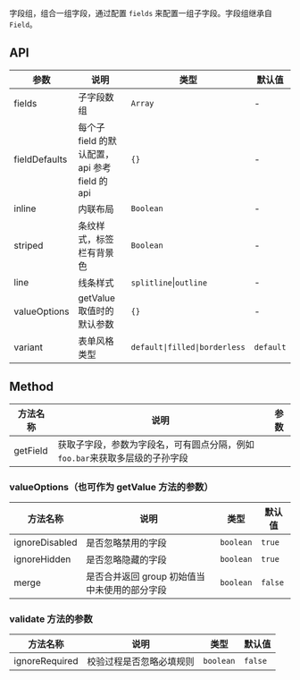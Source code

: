 字段组，组合一组字段，通过配置 `fields` 来配置一组子字段。字段组继承自 `Field`。

## API

| 参数          | 说明                                           | 类型                   | 默认值 |
| ------------- | ---------------------------------------------- | ---------------------- | ------ |
| fields        | 子字段数组                                     | `Array`                | -      |
| fieldDefaults | 每个子 field 的默认配置，api 参考 field 的 api | `{}`                   | -      |
| inline        | 内联布局                                       | `Boolean`              | -      |
| striped       | 条纹样式，标签栏有背景色                       | `Boolean`              | -      |
| line          | 线条样式                                       | `splitline`\|`outline` | -      |
| valueOptions  | getValue 取值时的默认参数                      | `{}`                   | -      |
| variant | 表单风格类型 | `default\|filled\|borderless` | `default` |


## Method

| 方法名称 | 说明                                                                        | 参数 |
| -------- | --------------------------------------------------------------------------- | ---- |
| getField | 获取子字段，参数为字段名，可有圆点分隔，例如`foo.bar`来获取多层级的子孙字段 |      |


### valueOptions（也可作为 getValue 方法的参数）

| 方法名称       | 说明                                          | 类型      | 默认值  |
| -------------- | --------------------------------------------- | --------- | ------- |
| ignoreDisabled | 是否忽略禁用的字段                            | `boolean` | `true`  |
| ignoreHidden   | 是否忽略隐藏的字段                            | `boolean` | `true`  |
| merge          | 是否合并返回 group 初始值当中未使用的部分字段 | `boolean` | `false` |

### validate 方法的参数

| 方法名称       | 说明                     | 类型      | 默认值  |
| -------------- | ------------------------ | --------- | ------- |
| ignoreRequired | 校验过程是否忽略必填规则 | `boolean` | `false` |
